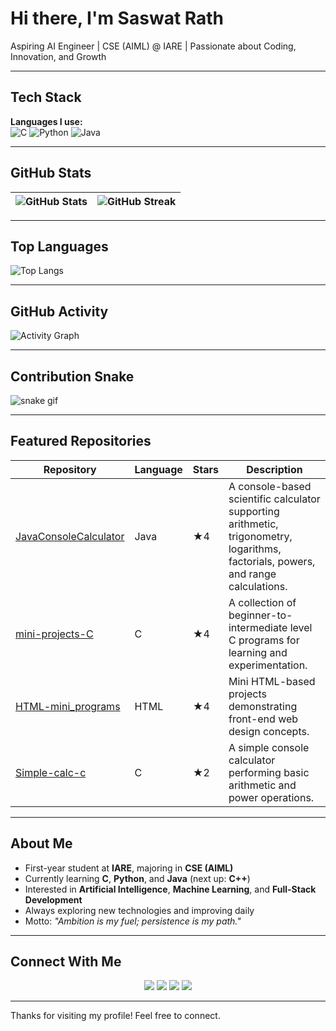 # Hi there, I'm Saswat Rath

Aspiring AI Engineer | CSE (AIML) @ IARE | Passionate about Coding, Innovation, and Growth

---

## Tech Stack  
**Languages I use:**  
![C](https://img.shields.io/badge/C-00599C?style=for-the-badge&logo=c&logoColor=white)
![Python](https://img.shields.io/badge/Python-3776AB?style=for-the-badge&logo=python&logoColor=white)
![Java](https://img.shields.io/badge/Java-ED8B00?style=for-the-badge&logo=openjdk&logoColor=white)

---

## GitHub Stats  

| ![GitHub Stats](https://github-readme-stats.vercel.app/api?username=Saswat-Iare25&show_icons=true&theme=radical&hide_border=true&count_private=true&include_all_commits=true) | ![GitHub Streak](https://streak-stats.demolab.com?user=Saswat-Iare25&theme=radical&hide_border=true) |
|---|---|

---

## Top Languages  
![Top Langs](https://github-readme-stats.vercel.app/api/top-langs/?username=Saswat-Iare25&layout=compact&theme=radical&hide_border=true&langs_count=6)

---

## GitHub Activity  
![Activity Graph](https://github-readme-activity-graph.vercel.app/graph?username=Saswat-Iare25&theme=radical&hide_border=true)

---

## Contribution Snake  
![snake gif](https://github.com/Saswat-Iare25/Saswat-Iare25/blob/output/github-contribution-grid-snake.svg)

---

## Featured Repositories  

| Repository | Language | Stars | Description |
|-------------|-----------|--------|--------------|
| [JavaConsoleCalculator](https://github.com/Saswat-Iare25/JavaConsoleCalculator) | Java | ★4 | A console-based scientific calculator supporting arithmetic, trigonometry, logarithms, factorials, powers, and range calculations. |
| [mini-projects-C](https://github.com/Saswat-Iare25/mini-projects-C) | C | ★4 | A collection of beginner-to-intermediate level C programs for learning and experimentation. |
| [HTML-mini_programs](https://github.com/Saswat-Iare25/HTML-mini_programs) | HTML | ★4 | Mini HTML-based projects demonstrating front-end web design concepts. |
| [Simple-calc-c](https://github.com/Saswat-Iare25/Simple-calc-c) | C | ★2 | A simple console calculator performing basic arithmetic and power operations. |

---

## About Me  
- First-year student at **IARE**, majoring in **CSE (AIML)**  
- Currently learning **C**, **Python**, and **Java** (next up: **C++**)  
- Interested in **Artificial Intelligence**, **Machine Learning**, and **Full-Stack Development**  
- Always exploring new technologies and improving daily  
- Motto: *"Ambition is my fuel; persistence is my path."*

---

## Connect With Me  
<p align="center">
  <a href="https://www.linkedin.com/in/saswat-rath"><img src="https://img.shields.io/badge/LinkedIn-blue?logo=linkedin&logoColor=white" /></a>
  <a href="https://www.hackerrank.com/profile/Saswat-Iare25"><img src="https://img.shields.io/badge/HackerRank-brightgreen?logo=hackerrank&logoColor=white" /></a>
  <a href="https://www.geeksforgeeks.org/user/saswatignsc/"><img src="https://img.shields.io/badge/GeeksforGeeks-darkgreen?logo=geeksforgeeks&logoColor=white" /></a>
  <a href="https://github.com/Saswat-Iare25"><img src="https://img.shields.io/badge/GitHub-black?logo=github&logoColor=white" /></a>
</p>

---

Thanks for visiting my profile! Feel free to connect.
